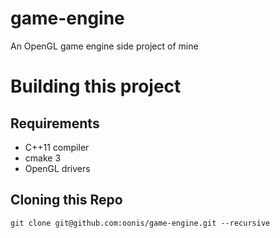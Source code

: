 # game-engine
An OpenGL game engine side project of mine

# Building this project

## Requirements

- C++11 compiler
- cmake 3
- OpenGL drivers

## Cloning this Repo

```
git clone git@github.com:oonis/game-engine.git --recursive
```